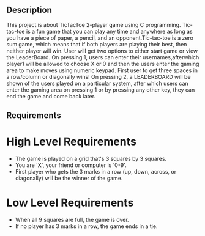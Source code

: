 ## Description
This project is about TicTacToe 2-player game using C programming. Tic-tac-toe is a fun game that you can play any time and anywhere as long as you have a piece of paper, a pencil, and an opponent.Tic-tac-toe is a zero sum game, which means that if both players are playing their best, then neither player will win.
User will get two options to either start game or view the LeaderBoard.
On pressing 1, users can enter their usernames,afterwhich player1 will be allowed to choose X or 0 and then the users enter the gaming area to make moves using numeric keypad.
First user to get three spaces in a row/column or diagonally wins!
On pressing 2, a LEADERBOARD will be shown of the users played on a particular system, after which users can enter the gaming area on pressing 1 or by pressing any other key, they can end the game and come back later.

## Requirements

# High Level Requirements
* The game is played on a grid that's 3 squares by 3 squares.
* You are 'X', your friend or computer is '0-9'.
* First player who gets the 3 marks in a row (up, down, across, or diagonally) will be the winner of the game.

# Low Level Requirements
* When all 9 squares are full, the game is over.
* If no player has 3 marks in a row, the game ends in a tie.